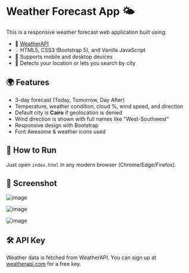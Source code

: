 # Weather Forecast App 🌤️

This is a responsive weather forecast web application built using:

- 🔗 [WeatherAPI](https://www.weatherapi.com/)
- 💡 HTML5, CSS3 (Bootstrap 5), and Vanilla JavaScript
- 📱 Supports mobile and desktop devices
- 📍 Detects your location or lets you search by city

## 🌍 Features

- 3-day forecast (Today, Tomorrow, Day After)
- Temperature, weather condition, cloud %, wind speed, and direction
- Default city is **Cairo** if geolocation is denied
- Wind direction is shown with full names like "West-Southwest"
- Responsive design with Bootstrap
- Font Awesome & weather icons used

## 🧪 How to Run

Just open `index.html` in any modern browser (Chrome/Edge/Firefox).

## 📸 Screenshot
![image](https://github.com/user-attachments/assets/69eb60c1-a1a9-4838-8098-7dd166cc1eb6)

![image](https://github.com/user-attachments/assets/12ec6212-bfa4-4b42-ad50-ebe0b6a9d1d5)

![image](https://github.com/user-attachments/assets/d516371f-6032-4302-9dc2-4206fc02962c)

## 🛠️ API Key

Weather data is fetched from WeatherAPI. You can sign up at [weatherapi.com](https://www.weatherapi.com/) for a free key.
